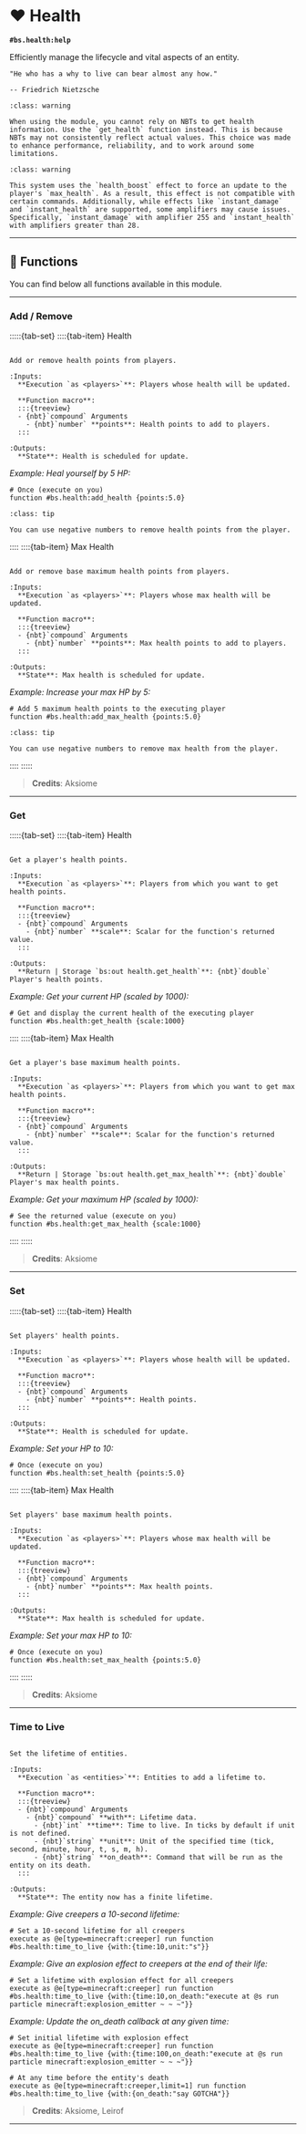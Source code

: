 # ❤️ Health

**`#bs.health:help`**

Efficiently manage the lifecycle and vital aspects of an entity.

```{epigraph}
"He who has a why to live can bear almost any how."

-- Friedrich Nietzsche
```

```{admonition} About NBTs
:class: warning

When using the module, you cannot rely on NBTs to get health information. Use the `get_health` function instead. This is because NBTs may not consistently reflect actual values. This choice was made to enhance performance, reliability, and to work around some limitations.
```

```{admonition} Effects Incompatibility
:class: warning

This system uses the `health_boost` effect to force an update to the player's `max_health`. As a result, this effect is not compatible with certain commands. Additionally, while effects like `instant_damage` and `instant_health` are supported, some amplifiers may cause issues. Specifically, `instant_damage` with amplifier 255 and `instant_health` with amplifiers greater than 28.
```

---

## 🔧 Functions

You can find below all functions available in this module.

---

### Add / Remove

:::::{tab-set}
::::{tab-item} Health

```{function} #bs.health:add_health {points:<value>}

Add or remove health points from players.

:Inputs:
  **Execution `as <players>`**: Players whose health will be updated.

  **Function macro**:
  :::{treeview}
  - {nbt}`compound` Arguments
    - {nbt}`number` **points**: Health points to add to players.
  :::

:Outputs:
  **State**: Health is scheduled for update.
```

*Example: Heal yourself by 5 HP:*

```mcfunction
# Once (execute on you)
function #bs.health:add_health {points:5.0}
```

```{admonition} How to Remove?
:class: tip

You can use negative numbers to remove health points from the player.
```

::::
::::{tab-item} Max Health

```{function} #bs.health:add_max_health {points:<value>}

Add or remove base maximum health points from players.

:Inputs:
  **Execution `as <players>`**: Players whose max health will be updated.

  **Function macro**:
  :::{treeview}
  - {nbt}`compound` Arguments
    - {nbt}`number` **points**: Max health points to add to players.
  :::

:Outputs:
  **State**: Max health is scheduled for update.
```

*Example: Increase your max HP by 5:*

```mcfunction
# Add 5 maximum health points to the executing player
function #bs.health:add_max_health {points:5.0}
```

```{admonition} How to Remove?
:class: tip

You can use negative numbers to remove max health from the player.
```

::::
:::::

> **Credits**: Aksiome

---

### Get

:::::{tab-set}
::::{tab-item} Health

```{function} #bs.health:get_health {scale:<scaling>}

Get a player's health points.

:Inputs:
  **Execution `as <players>`**: Players from which you want to get health points.

  **Function macro**:
  :::{treeview}
  - {nbt}`compound` Arguments
    - {nbt}`number` **scale**: Scalar for the function's returned value.
  :::

:Outputs:
  **Return | Storage `bs:out health.get_health`**: {nbt}`double` Player's health points.
```

*Example: Get your current HP (scaled by 1000):*

```mcfunction
# Get and display the current health of the executing player
function #bs.health:get_health {scale:1000}
```

::::
::::{tab-item} Max Health

```{function} #bs.health:get_max_health {scale:<scaling>}

Get a player's base maximum health points.

:Inputs:
  **Execution `as <players>`**: Players from which you want to get max health points.

  **Function macro**:
  :::{treeview}
  - {nbt}`compound` Arguments
    - {nbt}`number` **scale**: Scalar for the function's returned value.
  :::

:Outputs:
  **Return | Storage `bs:out health.get_max_health`**: {nbt}`double` Player's max health points.
```

*Example: Get your maximum HP (scaled by 1000):*

```mcfunction
# See the returned value (execute on you)
function #bs.health:get_max_health {scale:1000}
```

::::
:::::

> **Credits**: Aksiome

---

### Set

:::::{tab-set}
::::{tab-item} Health

```{function} #bs.health:set_health {points:<value>}

Set players' health points.

:Inputs:
  **Execution `as <players>`**: Players whose health will be updated.

  **Function macro**:
  :::{treeview}
  - {nbt}`compound` Arguments
    - {nbt}`number` **points**: Health points.
  :::

:Outputs:
  **State**: Health is scheduled for update.
```

*Example: Set your HP to 10:*

```mcfunction
# Once (execute on you)
function #bs.health:set_health {points:5.0}
```

::::
::::{tab-item} Max Health

```{function} #bs.health:set_max_health {points:<value>}

Set players' base maximum health points.

:Inputs:
  **Execution `as <players>`**: Players whose max health will be updated.

  **Function macro**:
  :::{treeview}
  - {nbt}`compound` Arguments
    - {nbt}`number` **points**: Max health points.
  :::

:Outputs:
  **State**: Max health is scheduled for update.
```

*Example: Set your max HP to 10:*

```mcfunction
# Once (execute on you)
function #bs.health:set_max_health {points:5.0}
```

::::
:::::

> **Credits**: Aksiome

---

### Time to Live

```{function} #bs.health:time_to_live {with:{}}

Set the lifetime of entities.

:Inputs:
  **Execution `as <entities>`**: Entities to add a lifetime to.

  **Function macro**:
  :::{treeview}
  - {nbt}`compound` Arguments
    - {nbt}`compound` **with**: Lifetime data.
      - {nbt}`int` **time**: Time to live. In ticks by default if unit is not defined.
      - {nbt}`string` **unit**: Unit of the specified time (tick, second, minute, hour, t, s, m, h).
      - {nbt}`string` **on_death**: Command that will be run as the entity on its death.
  :::

:Outputs:
  **State**: The entity now has a finite lifetime.
```

*Example: Give creepers a 10-second lifetime:*

```mcfunction
# Set a 10-second lifetime for all creepers
execute as @e[type=minecraft:creeper] run function #bs.health:time_to_live {with:{time:10,unit:"s"}}
```

*Example: Give an explosion effect to creepers at the end of their life:*

```mcfunction
# Set a lifetime with explosion effect for all creepers
execute as @e[type=minecraft:creeper] run function #bs.health:time_to_live {with:{time:10,on_death:"execute at @s run particle minecraft:explosion_emitter ~ ~ ~"}}
```

*Example: Update the on_death callback at any given time:*

```mcfunction
# Set initial lifetime with explosion effect
execute as @e[type=minecraft:creeper] run function #bs.health:time_to_live {with:{time:100,on_death:"execute at @s run particle minecraft:explosion_emitter ~ ~ ~"}}

# At any time before the entity's death
execute as @e[type=minecraft:creeper,limit=1] run function #bs.health:time_to_live {with:{on_death:"say GOTCHA"}}
```

> **Credits**: Aksiome, Leirof

---

```{include} ../_templates/comments.md
```
